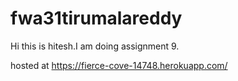 # fwa31tirumalareddy
Hi this is hitesh.I am doing assignment 9.

hosted at https://fierce-cove-14748.herokuapp.com/
